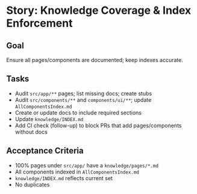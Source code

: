 # Story: Knowledge Coverage & Index Enforcement

## Goal
Ensure all pages/components are documented; keep indexes accurate.

## Tasks
- Audit `src/app/**` pages; list missing docs; create stubs
- Audit `src/components/**` and `components/ui/**`; update `AllComponentsIndex.md`
- Create or update docs to include required sections
- Update `knowledge/INDEX.md`
- Add CI check (follow-up) to block PRs that add pages/components without docs

## Acceptance Criteria
- 100% pages under `src/app/` have a `knowledge/pages/*.md`
- All components indexed in `AllComponentsIndex.md`
- `knowledge/INDEX.md` reflects current set
- No duplicates 
